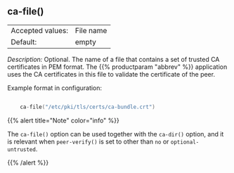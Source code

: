 ---
---
<!-- DISCLAIMER: This file is based on the syslog-ng Open Source Edition documentation https://github.com/balabit/syslog-ng-ose-guides/commit/2f4a52ee61d1ea9ad27cb4f3168b95408fddfdf2 and is used under the terms of The syslog-ng Open Source Edition Documentation License. The file has been modified by Axoflow. -->

## ca-file()

|                  |           |
| ---------------- | --------- |
| Accepted values: | File name |
| Default:         | empty     |

*Description:* Optional. The name of a file that contains a set of trusted CA certificates in PEM format. The {{% productparam "abbrev" %}} application uses the CA certificates in this file to validate the certificate of the peer.

Example format in configuration:

```c

    ca-file("/etc/pki/tls/certs/ca-bundle.crt")

```


{{% alert title="Note" color="info" %}}

The `ca-file()` option can be used together with the `ca-dir()` option, and it is relevant when `peer-verify()` is set to other than `no` or `optional-untrusted`.

{{% /alert %}}
